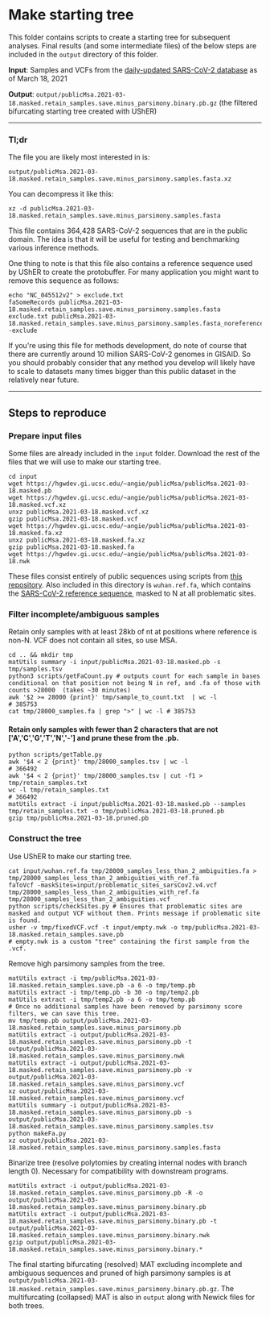 # Make starting tree

This folder contains scripts to create a starting tree for subsequent analyses. Final results (and some intermediate files) of the below steps are included in the `output` directory of this folder.

**Input**: Samples and VCFs from the [daily-updated SARS-CoV-2 database](https://academic.oup.com/mbe/article/38/12/5819/6361626) as of March 18, 2021

**Output**: `output/publicMsa.2021-03-18.masked.retain_samples.save.minus_parsimony.binary.pb.gz` (the filtered bifurcating starting tree created with UShER)


---
### Tl;dr

The file you are likely most interested in is:

`output/publicMsa.2021-03-18.masked.retain_samples.save.minus_parsimony.samples.fasta.xz`

You can decompress it like this:

`xz -d publicMsa.2021-03-18.masked.retain_samples.save.minus_parsimony.samples.fasta`

This file contains 364,428 SARS-CoV-2 sequences that are in the public domain. The idea is that it will be useful for testing and benchmarking various inference methods.

One thing to note is that this file also contains a reference sequence used by UShER to create the protobuffer. For many application you might want to remove this sequence as follows:

```
echo "NC_045512v2" > exclude.txt
faSomeRecords publicMsa.2021-03-18.masked.retain_samples.save.minus_parsimony.samples.fasta exclude.txt publicMsa.2021-03-18.masked.retain_samples.save.minus_parsimony.samples.fasta_noreference.fa -exclude
```

If you're using this file for methods development, do note of course that there are currently around 10 million SARS-CoV-2 genomes in GISAID. So you should probably consider that any method you develop will likely have to scale to datasets many times bigger than this public dataset in the relatively near future. 

---

## Steps to reproduce

### Prepare input files
Some files are already included in the `input` folder. Download the rest of the files that we will use to make our starting tree.
```
cd input
wget https://hgwdev.gi.ucsc.edu/~angie/publicMsa/publicMsa.2021-03-18.masked.pb
wget https://hgwdev.gi.ucsc.edu/~angie/publicMsa/publicMsa.2021-03-18.masked.vcf.xz 
unxz publicMsa.2021-03-18.masked.vcf.xz 
gzip publicMsa.2021-03-18.masked.vcf  
wget https://hgwdev.gi.ucsc.edu/~angie/publicMsa/publicMsa.2021-03-18.masked.fa.xz  
unxz publicMsa.2021-03-18.masked.fa.xz  
gzip publicMsa.2021-03-18.masked.fa  
wget https://hgwdev.gi.ucsc.edu/~angie/publicMsa/publicMsa.2021-03-18.nwk  
```

These files consist entirely of public sequences using scripts from [this repository](https://github.com/roblanf/sarscov2phylo). Also included in this directory is `wuhan.ref.fa`, which contains the [SARS-CoV-2 reference sequence](https://github.com/yatisht/usher/blob/master/test/NC_045512v2.fa), masked to N at all problematic sites.

### Filter incomplete/ambiguous samples
Retain only samples with at least 28kb of nt at positions where reference is non-N. VCF does not contain all sites, so use MSA.

```
cd .. && mkdir tmp
matUtils summary -i input/publicMsa.2021-03-18.masked.pb -s tmp/samples.tsv
python3 scripts/getFaCount.py # outputs count for each sample in bases conditional on that position not being N in ref, and .fa of those with counts >28000  (takes ~30 minutes)
awk '$2 >= 28000 {print}' tmp/sample_to_count.txt  | wc -l  
# 385753
cat tmp/28000_samples.fa | grep ">" | wc -l # 385753
```

#### Retain only samples with fewer than 2 characters that are not ['A','C','G','T','N','-'] and prune these from the .pb.
```
python scripts/getTable.py  
awk '$4 < 2 {print}' tmp/28000_samples.tsv | wc -l  
# 366492  
awk '$4 < 2 {print}' tmp/28000_samples.tsv | cut -f1 > tmp/retain_samples.txt  
wc -l tmp/retain_samples.txt  
# 366492  
matUtils extract -i input/publicMsa.2021-03-18.masked.pb --samples tmp/retain_samples.txt -o tmp/publicMsa.2021-03-18.pruned.pb  
gzip tmp/publicMsa.2021-03-18.pruned.pb
```

### Construct the tree
Use UShER to make our starting tree.
```
cat input/wuhan.ref.fa tmp/28000_samples_less_than_2_ambiguities.fa > tmp/28000_samples_less_than_2_ambiguities_with_ref.fa  
faToVcf -maskSites=input/problematic_sites_sarsCov2.v4.vcf tmp/28000_samples_less_than_2_ambiguities_with_ref.fa tmp/28000_samples_less_than_2_ambiguities.vcf  
python scripts/checkSites.py # Ensures that problematic sites are masked and output VCF without them. Prints message if problematic site is found.  
usher -v tmp/fixedVCF.vcf -t input/empty.nwk -o tmp/publicMsa.2021-03-18.masked.retain_samples.save.pb
# empty.nwk is a custom "tree" containing the first sample from the .vcf.
```

Remove high parsimony samples from the tree.
```
matUtils extract -i tmp/publicMsa.2021-03-18.masked.retain_samples.save.pb -a 6 -o tmp/temp.pb
matUtils extract -i tmp/temp.pb -b 30 -o tmp/temp2.pb
matUtils extract -i tmp/temp2.pb -a 6 -o tmp/temp.pb
# Once no additional samples have been removed by parsimony score filters, we can save this tree.
mv tmp/temp.pb output/publicMsa.2021-03-18.masked.retain_samples.save.minus_parsimony.pb
matUtils extract -i output/publicMsa.2021-03-18.masked.retain_samples.save.minus_parsimony.pb -t output/publicMsa.2021-03-18.masked.retain_samples.save.minus_parsimony.nwk
matUtils extract -i output/publicMsa.2021-03-18.masked.retain_samples.save.minus_parsimony.pb -v output/publicMsa.2021-03-18.masked.retain_samples.save.minus_parsimony.vcf
xz output/publicMsa.2021-03-18.masked.retain_samples.save.minus_parsimony.vcf
matUtils summary -i output/publicMsa.2021-03-18.masked.retain_samples.save.minus_parsimony.pb -s output/publicMsa.2021-03-18.masked.retain_samples.save.minus_parsimony.samples.tsv
python makeFa.py
xz output/publicMsa.2021-03-18.masked.retain_samples.save.minus_parsimony.samples.fasta
```

Binarize tree (resolve polytomies by creating internal nodes with branch length 0). Necessary for compatibility with downstream programs.
```
matUtils extract -i output/publicMsa.2021-03-18.masked.retain_samples.save.minus_parsimony.pb -R -o output/publicMsa.2021-03-18.masked.retain_samples.save.minus_parsimony.binary.pb
matUtils extract -i output/publicMsa.2021-03-18.masked.retain_samples.save.minus_parsimony.binary.pb -t output/publicMsa.2021-03-18.masked.retain_samples.save.minus_parsimony.binary.nwk
gzip output/publicMsa.2021-03-18.masked.retain_samples.save.minus_parsimony.binary.*
```

The final starting bifurcating (resolved) MAT excluding incomplete and ambiguous sequences and pruned of high parsimony samples is at `output/publicMsa.2021-03-18.masked.retain_samples.save.minus_parsimony.binary.pb.gz`. The multifurcating (collapsed) MAT is also in `output` along with Newick files for both trees.
